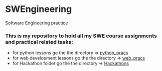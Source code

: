 # SWEngineering
Software Engineering practice

### This is my repository to hold all my SWE course assignments and practical related tasks:

- for python lessons go the the directory => [python_pracs](https://github.com/Machuge27/SWEngineering/tree/main/python_pracs)
- for web development lessons go the the directory => [web_pracs](https://github.com/Machuge27/SWEngineering/tree/main/web_pracs)
- for Hackathon folder go the the directory => [Hackathons](https://github.com/Machuge27/SWEngineering/tree/main/Hackathos)